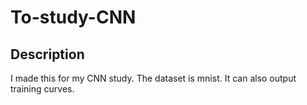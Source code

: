 # To-study-CNN


## Description
I made this for my CNN study.
The dataset is mnist.
It can also output training curves.